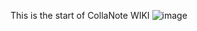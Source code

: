 This is the start of CollaNote WIKI
![image](https://user-images.githubusercontent.com/87580211/126045091-debd6ac2-17b8-4c1c-b1f2-60c0b40fca28.png)
